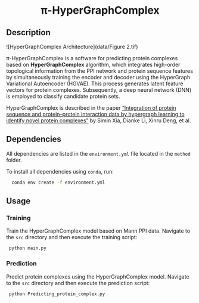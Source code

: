 <h1 align="center">π-HyperGraphComplex</h1>

## Description
 ![HyperGraphComplex Architecture](data/Figure 2.tif)

π-HyperGraphComplex is a software for predicting protein complexes based on **HyperGraphComplex** algorithm, which integrates high-order topological information from the PPI network and protein sequence features by simultaneously training the encoder and decoder using the HyperGraph Variational Autoencoder (HGVAE). This process generates latent feature vectors for protein complexes. Subsequently, a deep neural network (DNN) is employed to classify candidate protein sets.

HyperGraphComplex is described in the paper [“Integration of protein sequence and protein–protein interaction data by hypergraph learning to identify novel protein complexes”](https://academic.oup.com/bib/article/25/4/bbae274/7689912) by Simin Xia, Dianke Li, Xinru Deng, et al.

## Dependencies

All dependencies are listed in the `environment.yml` file located in the `method` folder.

To install all dependencies using `conda`, run:

 ```sh
   conda env create -f environment.yml
 ```

## Usage
### Training
Train the HyperGraphComplex model based on Mann PPI data. Navigate to the `src` directory and then execute the training script:
 ```sh
  python main.py
 ```

### Prediction
Predict protein complexes using the HyperGraphComplex model. Navigate to the `src` directory and then execute the prediction script:
 ```sh
  python Predicting_protein_complex.py
 ```
